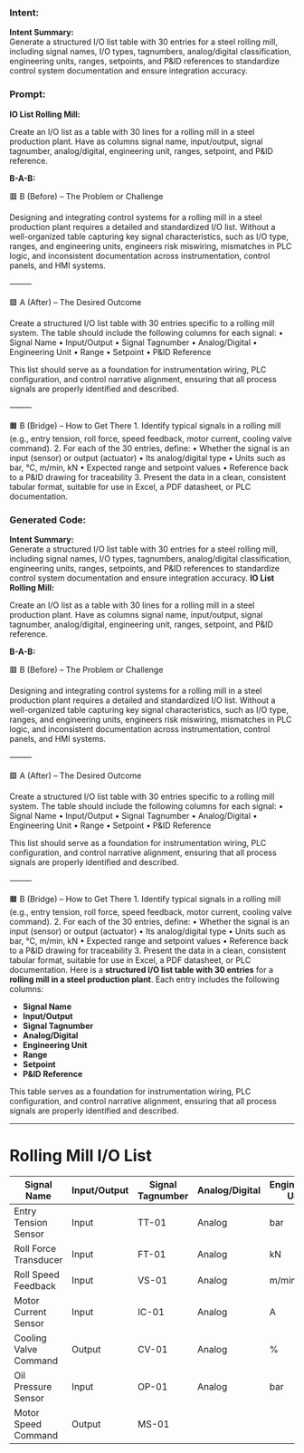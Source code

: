 ### Intent:
**Intent Summary:**  
Generate a structured I/O list table with 30 entries for a steel rolling mill, including signal names, I/O types, tagnumbers, analog/digital classification, engineering units, ranges, setpoints, and P&ID references to standardize control system documentation and ensure integration accuracy.

### Prompt:
**IO List Rolling Mill:**

Create an I/O list as a table with 30 lines for a rolling mill in a steel production plant. Have as columns signal name, input/output, signal tagnumber, analog/digital, engineering unit, ranges, setpoint, and P&ID reference.

**B-A-B:**

🟥 B (Before) – The Problem or Challenge

Designing and integrating control systems for a rolling mill in a steel production plant requires a detailed and standardized I/O list. Without a well-organized table capturing key signal characteristics, such as I/O type, ranges, and engineering units, engineers risk miswiring, mismatches in PLC logic, and inconsistent documentation across instrumentation, control panels, and HMI systems.

⸻

🟩 A (After) – The Desired Outcome

Create a structured I/O list table with 30 entries specific to a rolling mill system. The table should include the following columns for each signal:
	•	Signal Name
	•	Input/Output
	•	Signal Tagnumber
	•	Analog/Digital
	•	Engineering Unit
	•	Range
	•	Setpoint
	•	P&ID Reference

This list should serve as a foundation for instrumentation wiring, PLC configuration, and control narrative alignment, ensuring that all process signals are properly identified and described.

⸻

🟧 B (Bridge) – How to Get There
	1.	Identify typical signals in a rolling mill (e.g., entry tension, roll force, speed feedback, motor current, cooling valve command).
	2.	For each of the 30 entries, define:
	•	Whether the signal is an input (sensor) or output (actuator)
	•	Its analog/digital type
	•	Units such as bar, °C, m/min, kN
	•	Expected range and setpoint values
	•	Reference back to a P&ID drawing for traceability
	3.	Present the data in a clean, consistent tabular format, suitable for use in Excel, a PDF datasheet, or PLC documentation.

### Generated Code:
**Intent Summary:**  
Generate a structured I/O list table with 30 entries for a steel rolling mill, including signal names, I/O types, tagnumbers, analog/digital classification, engineering units, ranges, setpoints, and P&ID references to standardize control system documentation and ensure integration accuracy.
**IO List Rolling Mill:**

Create an I/O list as a table with 30 lines for a rolling mill in a steel production plant. Have as columns signal name, input/output, signal tagnumber, analog/digital, engineering unit, ranges, setpoint, and P&ID reference.

**B-A-B:**

🟥 B (Before) – The Problem or Challenge

Designing and integrating control systems for a rolling mill in a steel production plant requires a detailed and standardized I/O list. Without a well-organized table capturing key signal characteristics, such as I/O type, ranges, and engineering units, engineers risk miswiring, mismatches in PLC logic, and inconsistent documentation across instrumentation, control panels, and HMI systems.

⸻

🟩 A (After) – The Desired Outcome

Create a structured I/O list table with 30 entries specific to a rolling mill system. The table should include the following columns for each signal:
	•	Signal Name
	•	Input/Output
	•	Signal Tagnumber
	•	Analog/Digital
	•	Engineering Unit
	•	Range
	•	Setpoint
	•	P&ID Reference

This list should serve as a foundation for instrumentation wiring, PLC configuration, and control narrative alignment, ensuring that all process signals are properly identified and described.

⸻

🟧 B (Bridge) – How to Get There
	1.	Identify typical signals in a rolling mill (e.g., entry tension, roll force, speed feedback, motor current, cooling valve command).
	2.	For each of the 30 entries, define:
	•	Whether the signal is an input (sensor) or output (actuator)
	•	Its analog/digital type
	•	Units such as bar, °C, m/min, kN
	•	Expected range and setpoint values
	•	Reference back to a P&ID drawing for traceability
	3.	Present the data in a clean, consistent tabular format, suitable for use in Excel, a PDF datasheet, or PLC documentation.
Here is a **structured I/O list table with 30 entries** for a **rolling mill in a steel production plant**. Each entry includes the following columns:

- **Signal Name**
- **Input/Output**
- **Signal Tagnumber**
- **Analog/Digital**
- **Engineering Unit**
- **Range**
- **Setpoint**
- **P&ID Reference**

This table serves as a foundation for instrumentation wiring, PLC configuration, and control narrative alignment, ensuring that all process signals are properly identified and described.

---

# Rolling Mill I/O List

| Signal Name                  | Input/Output | Signal Tagnumber | Analog/Digital | Engineering Unit | Range          | Setpoint       | P&ID Reference |
|------------------------------|--------------|------------------|-----------------|-------------------|----------------|----------------|----------------|
| Entry Tension Sensor         | Input        | TT-01            | Analog          | bar               | 0–1000         | N/A             | P&ID-001       |
| Roll Force Transducer        | Input        | FT-01            | Analog          | kN                | 0–1000         | N/A             | P&ID-002       |
| Roll Speed Feedback          | Input        | VS-01            | Analog          | m/min             | 0–1000         | N/A             | P&ID-003       |
| Motor Current Sensor         | Input        | IC-01            | Analog          | A                | 0–1000         | N/A             | P&ID-004       |
| Cooling Valve Command        | Output       | CV-01            | Analog          | %                | 0–100          | 50%             | P&ID-005       |
| Oil Pressure Sensor          | Input        | OP-01            | Analog          | bar               | 0–100          | N/A             | P&ID-006       |
| Motor Speed Command          | Output       | MS-01            |
